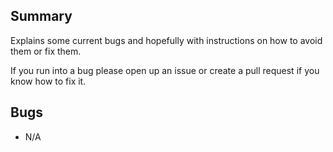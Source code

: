 ## Summary
Explains some current bugs and hopefully with instructions on how to avoid them or fix them.

<p>
    If you run into a bug please open up an issue or create a pull request if you know how to fix it.
</p>

## Bugs
* N/A
